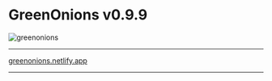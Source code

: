 # GreenOnions v0.9.9
![greenonions](https://user-images.githubusercontent.com/98539476/174792816-cda0647d-9582-4bdc-8426-3241712c068f.png)
***
[greenonions.netlify.app](https://greenonions.netlify.app/)
***
